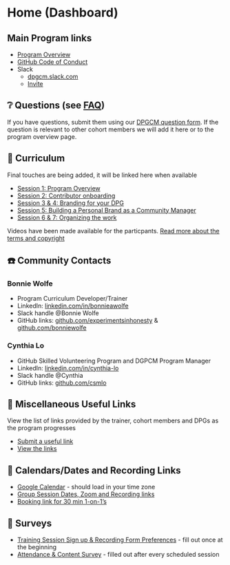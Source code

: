 # Home (Dashboard)

## Main Program links

- [Program Overview](overview.md)
- [GitHub Code of Conduct](https://docs.github.com/site-policy/github-terms/github-community-code-of-conduct)
- Slack 
  - [dpgcm.slack.com](https://dpgcm.slack.com/)
  - [Invite](https://join.slack.com/t/dpgopensource-gfn1307/shared_invite/zt-1wiykjh7k-dKu5k1RpXI_S7HGsSe_AJQ)

## ❔ Questions (see [FAQ](faq))
If you have questions, submit them using our [DPGCM question form](https://docs.google.com/forms/d/e/1FAIpQLSdxl6nUoPpc9qsvQH91VKXx4JCLN0os7D8nkMiNGOBpkRaGkg/viewform). If the question is relevant to other cohort members we will add it here or to the program overview page.

## 📙 Curriculum
Final touches are being added, it will be linked here when available
- [Session 1: Program Overview](/courses/session-1.md)
- [Session 2: Contributor onboarding](/courses/session-2.md)
- [Session 3 & 4: Branding for your DPG](/courses/session-3.md)
- [Session 5: Building a Personal Brand as a Community Manager](/courses/session-5.md)
- [Session 6 & 7: Organizing the work](/courses/session-6.md)

Videos have been made available for the particpants. [Read more about the terms and copyright](DPGOSCM-2023-06-videos)

## ☎️ Community Contacts
### Bonnie Wolfe
- Program Curriculum Developer/Trainer
- LinkedIn: [linkedin.com/in/bonnieawolfe](https://www.linkedin.com/in/bonnieawolfe/)
- Slack handle @Bonnie Wolfe
- GitHub links: [github.com/experimentsinhonesty](https://github.com/experimentsinhonesty) & [github.com/bonniewolfe](https://github.com/bonniewolfe)

### Cynthia Lo
- GitHub Skilled Volunteering Program and DGPCM Program Manager
- LinkedIn: [linkedin.com/in/cynthia-lo](https://linkedin.com/in/cynthia-lo)
- Slack handle @Cynthia
- GitHub links: [github.com/csmlo](https://github.com/csmlo)

## 🔗 Miscellaneous Useful Links
View the list of links provided by the trainer, cohort members and DPGs as the program progresses
- [Submit a useful link](https://docs.google.com/forms/d/e/1FAIpQLSfIyTGuLCBRMDYDaSjukE2y0oIKNvbmiggG6Hv5hjOKYkuLig/viewform)
- [View the links](https://docs.google.com/spreadsheets/d/1Indg9E9i0jVvnW4Q7QvHxbKyMG8F9fPnm0uwSB-zxnQ/preview)

## 📅 <a name="calendar"></a>Calendars/Dates and Recording Links
- [Google Calendar](calendar) - should load in your time zone
- [Group Session Dates, Zoom and Recording links](https://docs.google.com/spreadsheets/d/1TauLCgXC0EdVsBCUmtpmsYdww3f4jbg62Vls_5lyECY/preview)
- [Booking link for 30 min 1-on-1’s](https://calendar.app.google/rbxVyji7PUp7GwRB9)

## 📑 Surveys
- [Training Session Sign up & Recording Form Preferences](https://docs.google.com/forms/d/e/1FAIpQLSe8XORO26z0GTK_EbLGQqTySZdCD4JKm1T6IDkIQkIZi7F5bw/viewform?usp=pp_url&entry.715977051=Yes) - fill out once at the beginning
- [Attendance & Content Survey](https://docs.google.com/forms/d/e/1FAIpQLScAuFQ6e1xWMO0FJBJjShR-76xM5830cQlhuKlqH_ZR6dhXJg/viewform) - filled out after every scheduled session 
